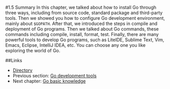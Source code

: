 #1.5 Summary
In this chapter, we talked about how to install Go through three ways, including from source code, standard package and third-party tools. Then we showed you how to configure Go development environment, mainly about `$GOPATH`. After that, we introduced the steps in compile and deployment of Go programs. Then we talked about Go commands, these commands including compile, install, format, test. Finally, there are many powerful tools to develop Go programs, such as LiteIDE, Sublime Text, Vim, Emacs, Eclipse, IntelliJ IDEA, etc. You can choose any one you like exploring the world of Go.

##Links
- [Directory](preface.md)
- Previous section: [Go development tools](01.4.md)
- Next chapter: [Go basic knowledge](02.0.md)